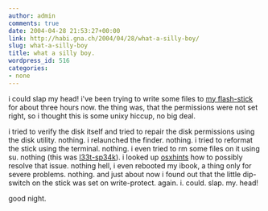 ```yaml
---
author: admin
comments: true
date: 2004-04-28 21:53:27+00:00
link: http://habi.gna.ch/2004/04/28/what-a-silly-boy/
slug: what-a-silly-boy
title: what a silly boy.
wordpress_id: 516
categories:
- none
---
```


i could slap my head!
i've been trying to write some files to [my flash-stick](http://habi.gna.ch/blog/archives/000042.html) for about three hours now. the thing was, that the permissions were not set right, so i thought this is some unixy hiccup, no big deal.

i tried to verify the disk itself and tried to repair the disk permissions using the disk utility. nothing.
i relaunched the finder. nothing.
i tried to reformat the stick using the terminal. nothing.
i even tried to rm some files on it using su. nothing (this was [l33t-sp34k](http://www.bbc.co.uk/dna/h2g2/A787917)).
i looked up [osxhints](http://www.macosxhints.com/) how to possibly resolve that issue. nothing
hell, i even rebooted my ibook, a thing only for severe problems. nothing.
and just about now i found out that the little dip-switch on the stick was set on write-protect.
again. i. could. slap. my. head!

good night.
